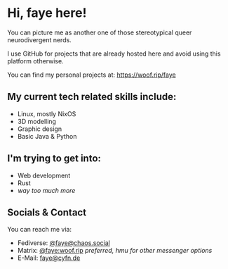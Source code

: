 # Hi, faye here! 
You can picture me as another one of those stereotypical queer neurodivergent nerds.

I use GitHub for projects that are already hosted here and avoid using this platform otherwise.

You can find my personal projects at: https://woof.rip/faye

## My current tech related skills include:
- Linux, mostly NixOS
- 3D modelling
- Graphic design
- Basic Java & Python

## I'm trying to get into:
- Web development
- Rust
- *way too much more*

## Socials & Contact
You can reach me via:
- Fediverse: [@faye@chaos.social](https://chaos.social/@faye)
- Matrix: [@faye:woof.rip](https://matrix.to/#/@faye:woof.rip) *preferred, hmu for other messenger options*
- E-Mail: faye@cyfn.de
